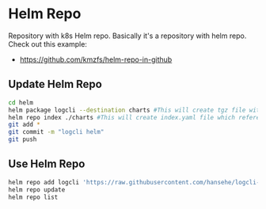 # Helm Repo
Repository with k8s Helm repo.
Basically it's a repository with helm repo.
Check out this example:
- https://github.com/kmzfs/helm-repo-in-github

## Update Helm Repo
```bash
cd helm
helm package logcli --destination charts #This will create tgz file with chart in charts directory
helm repo index ./charts #This will create index.yaml file which references logcli.yaml
git add *
git commit -m "logcli helm"
git push
```

## Use Helm Repo
```bash
helm repo add logcli 'https://raw.githubusercontent.com/hansehe/logcli-helm/master/helm/charts'
helm repo update
helm repo list
```
